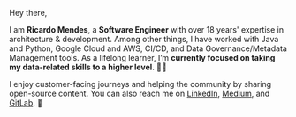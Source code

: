 Hey there,

I am **Ricardo Mendes**, a **Software Engineer** with over 18 years' expertise in architecture & development. Among other things, I have worked with Java and Python, Google Cloud and AWS, CI/CD, and Data Governance/Metadata Management tools. As a lifelong learner, I’m **currently focused on taking my data-related skills to a higher level**. :technologist:

I enjoy customer-facing journeys and helping the community by sharing open-source content. You can also reach me on [LinkedIn](https://www.linkedin.com/in/ricardolsmendes), [Medium](https://ricardolsmendes.medium.com), and [GitLab](https://www.gitlab.com/ricardomendes). :punch:

<!--
**ricardolsmendes/ricardolsmendes** is a ✨ _special_ ✨ repository because its `README.md` (this file) appears on your GitHub profile.
